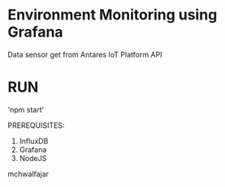 # Environment Monitoring using Grafana

Data sensor get from Antares IoT Platform API

# RUN
'npm start'

PREREQUISITES:
1. InfluxDB
2. Grafana
3. NodeJS

mchwalfajar
